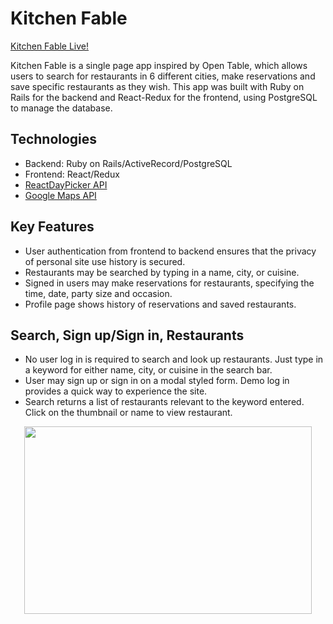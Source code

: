 # Kitchen Fable

[Kitchen Fable Live!](https://kitchenfable.herokuapp.com/)

Kitchen Fable is a single page app inspired by Open Table, which allows users to search for restaurants in 6 different cities, make reservations and save specific restaurants as they wish. This app was built with Ruby on Rails for the backend and React-Redux for the frontend, using PostgreSQL to manage the database.

## Technologies
* Backend: Ruby on Rails/ActiveRecord/PostgreSQL
* Frontend: React/Redux
* [ReactDayPicker API](http://react-day-picker.js.org/)
* [Google Maps API](https://developers.google.com/maps/documentation/)

## Key Features
* User authentication from frontend to backend ensures that the privacy of personal site use history is secured.
* Restaurants may be searched by typing in a name, city, or cuisine. 
* Signed in users may make reservations for restaurants, specifying the time, date, party size and occasion.
* Profile page shows history of reservations and saved restaurants.

## Search, Sign up/Sign in, Restaurants
* No user log in is required to search and look up restaurants. Just type in a keyword for either name, city, or cuisine in the search bar.
* User may sign up or sign in on a modal styled form. Demo log in provides a quick way to experience the site.
* Search returns a list of restaurants relevant to the keyword entered. Click on the thumbnail or name to view restaurant.

<p align="center">
  <img width="460" height="300" src="https://media.giphy.com/media/lnmFlNRzZRDOl5VNcW/giphy.gif">
</p>

